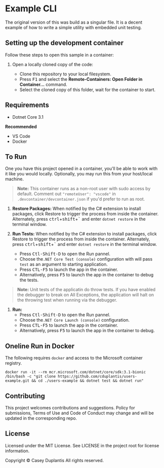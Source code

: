 # Example CLI
The original version of this was build as a singular file. It is a decent example of how to write a simple utility with embedded unit testing.


## Setting up the development container

Follow these steps to open this sample in a container:

1. Open a locally cloned copy of the code:

   - Clone this repository to your local filesystem.
   - Press <kbd>F1</kbd> and select the **Remote-Containers: Open Folder in Container...** command.
   - Select the cloned copy of this folder, wait for the container to start.


## Requirements

- Dotnet Core 3.1

**Recommended**

- VS Code
- Docker


## To Run

One you have this project opened in a container, you'll be able to work with it like you would locally. Optionally, you may run this from your host/local machine.

> **Note:** This container runs as a non-root user with sudo access by default. Comment out `"remoteUser": "vscode"` in `.devcontainer/devcontainer.json` if you'd prefer to run as root.



1. **Restore Packages:** When notified by the C# extension to install packages, click Restore to trigger the process from inside the container. Alternately, press <kbd>ctrl</kbd>+<kbd>shift</kbd>+<kbd>\`</kbd> and enter `dotnet restore` in the terminal window.

1. **Run Tests:** When notified by the C# extension to install packages, click Restore to trigger the process from inside the container. Alternately, press <kbd>ctrl</kbd>+<kbd>shift</kbd>+<kbd>\`</kbd> and enter `dotnet restore` in the terminal window.
   - Press <kbd>Ctl-Shift-D</kbd> to open the Run pannel.
   - Choose the`.NET Core Test (console)` configuration with will pass `test` as an argument to starting application.
   - Press <kbd>CTL-F5</kbd> to launch the app in the container.
   - Alternatively, press <kbd>F5</kbd> to launch the app in the container to debug the tests.

> **Note:** Unit tests of the applicatin do throw tests. If you have enabled the debugger to break on All Exceptions, the application will halt on the throwing test when running via the debugger.

1. **Run:**
   - Press <kbd>Ctl-Shift-D</kbd> to open the Run pannel.
   - Choose the`.NET Core Launch (console)` configuration.
   - Press <kbd>CTL-F5</kbd> to launch the app in the container.
   - Alternatively, press <kbd>F5</kbd> to launch the app in the container to debug.
   

## Oneline Run in Docker
The following requires `docker` and access to the Microsoft container registry.

`docker run -it --rm mcr.microsoft.com/dotnet/core/sdk:3.1-bionic /bin/bash -c "git clone https://github.com/cduplantis/users-example.git && cd ./users-example && dotnet test && dotnet run"`


## Contributing

This project welcomes contributions and suggestions. Policy for submissions, Terms of Use and Code of Conduct may change and will be updated in the corresponding repo.


## License

Licensed under the MIT License. See LICENSE in the project root for license information.

Copyright © Casey Duplantis All rights reserved.
